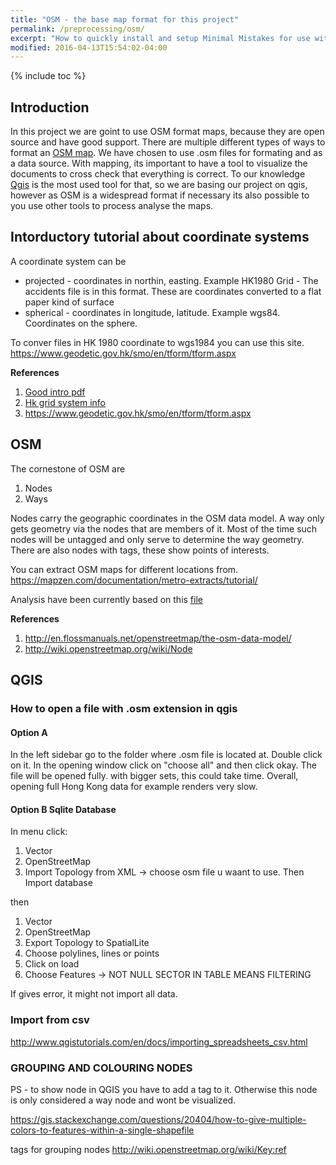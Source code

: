 ```yaml
---
title: "OSM - the base map format for this project"
permalink: /preprocessing/osm/
excerpt: "How to quickly install and setup Minimal Mistakes for use with GitHub Pages."
modified: 2016-04-13T15:54:02-04:00
---
```


{% include toc %}

## Introduction


In this project we are goint to use OSM format maps, because they are open source and have good support. There are multiple different types of ways to format an [OSM map](http://wiki.openstreetmap.org/wiki/OSM_file_formats). We have chosen to use .osm files for formating and as a data source.
With mapping, its important to have a tool to visualize the documents to cross check that everything is correct. To our knowledge [Qgis](http://www.qgis.org/en/site/) is the most used tool for that, so we are basing our project on qgis, however as OSM is a widespread format if necessary its also possible to you use other tools to process analyse the maps.

## Intorductory tutorial about coordinate systems

A coordinate system can be
+ projected - coordinates in northin, easting. Example HK1980 Grid - The accidents file is in this format. These are coordinates converted to a flat paper kind of surface
+ spherical - coordinates in longitude, latitude. Example wgs84. Coordinates on the sphere.


To conver files in HK 1980 coordinate to wgs1984 you can use this site.
https://www.geodetic.gov.hk/smo/en/tform/tform.aspx

__References__


1. [Good intro pdf]({{site.baseurl}}/assets/files/maps.pdf)
2. [Hk grid system info]({{site.baseurl}}/assets/files/hksystem.ppt)
3. https://www.geodetic.gov.hk/smo/en/tform/tform.aspx  


## OSM

The cornestone of OSM are

1. Nodes
2. Ways

Nodes carry the geographic coordinates in the OSM data model. A way only gets geometry via the nodes that are members of it. Most of the time such nodes will be untagged and only serve to determine the way geometry. There are also nodes with tags, these show points of interests.


You can extract OSM maps for different locations from.
https://mapzen.com/documentation/metro-extracts/tutorial/


Analysis have been currently based on this [file]({{site.baseurl}}/assets/files/Hong_Kong_Highways-Merged-Remove_Deleted.osm)

__References__

1.  http://en.flossmanuals.net/openstreetmap/the-osm-data-model/
2.  http://wiki.openstreetmap.org/wiki/Node





## QGIS

### How to open  a file with .osm extension in qgis

#### Option A

In the left sidebar go to the folder where .osm file is located at. Double click on it. In the opening window click on "choose all" and then click okay. The file will be opened fully. with bigger sets, this could take time. Overall, opening full Hong Kong data for example renders very slow.

#### Option B Sqlite Database

In menu click:

1. Vector
2. OpenStreetMap
3. Import Topology from XML -> choose osm file u waant to use. Then Import database

then

1. Vector
2. OpenStreetMap
3. Export Topology to SpatialLite
4. Choose polylines, lines or points
5. Click on load
6. Choose Features -> NOT NULL SECTOR IN TABLE MEANS FILTERING

If gives error, it might not import all data.

### Import from csv

http://www.qgistutorials.com/en/docs/importing_spreadsheets_csv.html


### GROUPING AND COLOURING NODES

PS - to show node in QGIS you have to add a tag to it. Otherwise this node is only considered a way node and wont be visualized.

https://gis.stackexchange.com/questions/20404/how-to-give-multiple-colors-to-features-within-a-single-shapefile

tags for grouping nodes <tag k="ref" v="4"/>
http://wiki.openstreetmap.org/wiki/Key:ref
